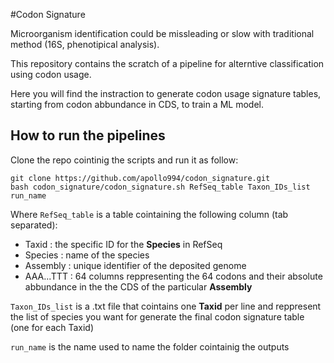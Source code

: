 #Codon Signature

Microorganism identification could be missleading or slow with traditional method (16S, phenotipical analysis).

This repository contains the scratch of a pipeline for alterntive classification using codon usage.

Here you will find the instraction to generate codon usage signature tables, starting from codon abbundance in CDS, to train a ML model.


## How to run the pipelines

Clone the repo cointinig the scripts and run it as follow:

```
git clone https://github.com/apollo994/codon_signature.git
bash codon_signature/codon_signature.sh RefSeq_table Taxon_IDs_list run_name
```

Where `RefSeq_table` is a table cointaining the following column (tab separated):
+ Taxid : the specific ID for the **Species** in RefSeq
+ Species : name of the species
+ Assembly : unique identifier of the deposited genome
+ AAA...TTT : 64 columns reppresenting the 64 codons and their absolute abbundance in the the CDS of the particular **Assembly**

`Taxon_IDs_list` is a .txt file that cointains one **Taxid** per line and reppresent the list of species you want for generate the final codon signature table (one for each Taxid)

`run_name` is the name used to name the folder cointainig the outputs

